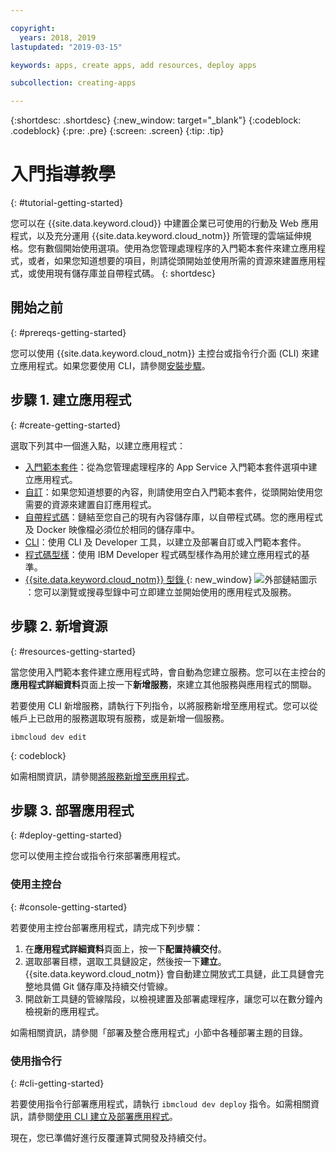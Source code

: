 ```yaml
---

copyright:
  years: 2018, 2019
lastupdated: "2019-03-15"

keywords: apps, create apps, add resources, deploy apps

subcollection: creating-apps

---
```


{:shortdesc: .shortdesc}
{:new_window: target="_blank"}
{:codeblock: .codeblock}
{:pre: .pre}
{:screen: .screen}
{:tip: .tip}

# 入門指導教學
{: #tutorial-getting-started}

您可以在 {{site.data.keyword.cloud}} 中建置企業已可使用的行動及 Web 應用程式，以及充分運用 {{site.data.keyword.cloud_notm}} 所管理的雲端延伸規格。您有數個開始使用選項。使用為您管理處理程序的入門範本套件來建立應用程式，或者，如果您知道想要的項目，則請從頭開始並使用所需的資源來建置應用程式，或使用現有儲存庫並自帶程式碼。
{: shortdesc}

## 開始之前
{: #prereqs-getting-started}

您可以使用 {{site.data.keyword.cloud_notm}} 主控台或指令行介面 (CLI) 來建立應用程式。如果您要使用 CLI，請參閱[安裝步驟](/docs/cli?topic=cloud-cli-ibmcloud-cli)。

## 步驟 1. 建立應用程式
{: #create-getting-started}

選取下列其中一個進入點，以建立應用程式：
* [入門範本套件](/docs/apps/tutorials?topic=creating-apps-tutorial-starterkit)：從為您管理處理程序的 App Service 入門範本套件選項中建立應用程式。
* [自訂](/docs/apps/tutorials?topic=creating-apps-tutorial-scratch)：如果您知道想要的內容，則請使用空白入門範本套件，從頭開始使用您需要的資源來建置自訂應用程式。
* [自帶程式碼](/docs/apps/tutorials?topic=creating-apps-tutorial-byoc)：鏈結至您自己的現有內容儲存庫，以自帶程式碼。您的應用程式及 Docker 映像檔必須位於相同的儲存庫中。
* [CLI](/docs/apps?topic=creating-apps-create-deploy-app-cli)：使用 CLI 及 Developer 工具，以建立及部署自訂或入門範本套件。
* [程式碼型樣](/docs/apps/tutorials?topic=creating-apps-tutorial-codepattern)：使用 IBM Developer 程式碼型樣作為用於建立應用程式的基準。
* [{{site.data.keyword.cloud_notm}} 型錄 ](https://cloud.ibm.com/catalog){: new_window} ![外部鏈結圖示](../icons/launch-glyph.svg "外部鏈結圖示")：您可以瀏覽或搜尋型錄中可立即建立並開始使用的應用程式及服務。

## 步驟 2. 新增資源
{: #resources-getting-started}

當您使用入門範本套件建立應用程式時，會自動為您建立服務。您可以在主控台的**應用程式詳細資料**頁面上按一下**新增服務**，來建立其他服務與應用程式的關聯。

若要使用 CLI 新增服務，請執行下列指令，以將服務新增至應用程式。您可以從帳戶上已啟用的服務選取現有服務，或是新增一個服務。 
```
ibmcloud dev edit
```
{: codeblock}

如需相關資訊，請參閱[將服務新增至應用程式](/docs/apps?topic=creating-apps-add-resource)。

## 步驟 3. 部署應用程式
{: #deploy-getting-started}

您可以使用主控台或指令行來部署應用程式。

### 使用主控台
{: #console-getting-started}

若要使用主控台部署應用程式，請完成下列步驟：

1. 在**應用程式詳細資料**頁面上，按一下**配置持續交付**。
2. 選取部署目標，選取工具鏈設定，然後按一下**建立**。{{site.data.keyword.cloud_notm}} 會自動建立開放式工具鏈，此工具鏈會完整地具備 Git 儲存庫及持續交付管線。
3. 開啟新工具鏈的管線階段，以檢視建置及部署處理程序，讓您可以在數分鐘內檢視新的應用程式。

如需相關資訊，請參閱「部署及整合應用程式」小節中各種部署主題的目錄。

### 使用指令行
{: #cli-getting-started}

若要使用指令行部署應用程式，請執行 `ibmcloud dev deploy` 指令。如需相關資訊，請參閱[使用 CLI 建立及部署應用程式](/docs/apps?topic=creating-apps-create-deploy-app-cli)。

現在，您已準備好進行反覆運算式開發及持續交付。
